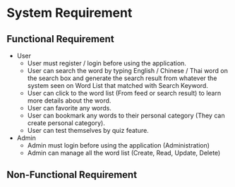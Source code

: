 # System Requirement

## Functional Requirement

- User
  - User must register / login before using the application.
  - User can search the word by typing English / Chinese / Thai word on the search box and generate the search result from whatever the system seen on Word List that matched with Search Keyword.
  - User can click to the word list (From feed or search result) to learn more details about the word.
  - User can favorite any words.
  - User can bookmark any words to their personal category (They can create personal category).
  - User can test themselves by quiz feature.
- Admin
  - Admin must login before using the application (Administration)
  - Admin can manage all the word list (Create, Read, Update, Delete)

## Non-Functional Requirement
